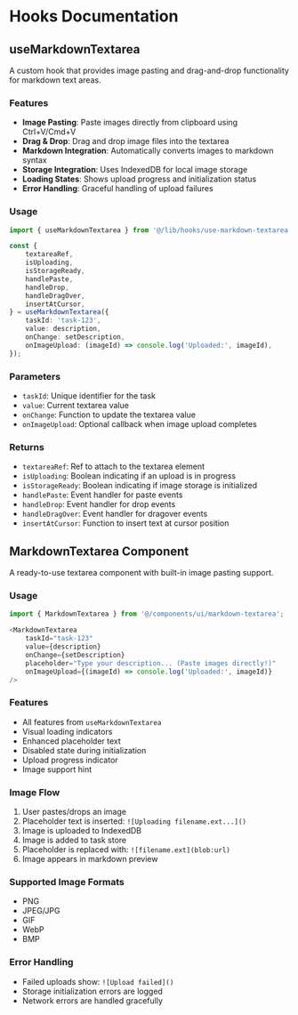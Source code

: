 # Hooks Documentation

## useMarkdownTextarea

A custom hook that provides image pasting and drag-and-drop functionality for markdown text areas.

### Features

- **Image Pasting**: Paste images directly from clipboard using Ctrl+V/Cmd+V
- **Drag & Drop**: Drag and drop image files into the textarea
- **Markdown Integration**: Automatically converts images to markdown syntax
- **Storage Integration**: Uses IndexedDB for local image storage
- **Loading States**: Shows upload progress and initialization status
- **Error Handling**: Graceful handling of upload failures

### Usage

```typescript
import { useMarkdownTextarea } from '@/lib/hooks/use-markdown-textarea';

const {
    textareaRef,
    isUploading,
    isStorageReady,
    handlePaste,
    handleDrop,
    handleDragOver,
    insertAtCursor,
} = useMarkdownTextarea({
    taskId: 'task-123',
    value: description,
    onChange: setDescription,
    onImageUpload: (imageId) => console.log('Uploaded:', imageId),
});
```

### Parameters

- `taskId`: Unique identifier for the task
- `value`: Current textarea value
- `onChange`: Function to update the textarea value
- `onImageUpload`: Optional callback when image upload completes

### Returns

- `textareaRef`: Ref to attach to the textarea element
- `isUploading`: Boolean indicating if an upload is in progress
- `isStorageReady`: Boolean indicating if image storage is initialized
- `handlePaste`: Event handler for paste events
- `handleDrop`: Event handler for drop events
- `handleDragOver`: Event handler for dragover events
- `insertAtCursor`: Function to insert text at cursor position

## MarkdownTextarea Component

A ready-to-use textarea component with built-in image pasting support.

### Usage

```typescript
import { MarkdownTextarea } from '@/components/ui/markdown-textarea';

<MarkdownTextarea
    taskId="task-123"
    value={description}
    onChange={setDescription}
    placeholder="Type your description... (Paste images directly!)"
    onImageUpload={(imageId) => console.log('Uploaded:', imageId)}
/>
```

### Features

- All features from `useMarkdownTextarea`
- Visual loading indicators
- Enhanced placeholder text
- Disabled state during initialization
- Upload progress indicator
- Image support hint

### Image Flow

1. User pastes/drops an image
2. Placeholder text is inserted: `![Uploading filename.ext...]()`
3. Image is uploaded to IndexedDB
4. Image is added to task store
5. Placeholder is replaced with: `![filename.ext](blob:url)`
6. Image appears in markdown preview

### Supported Image Formats

- PNG
- JPEG/JPG
- GIF
- WebP
- BMP

### Error Handling

- Failed uploads show: `![Upload failed]()`
- Storage initialization errors are logged
- Network errors are handled gracefully 